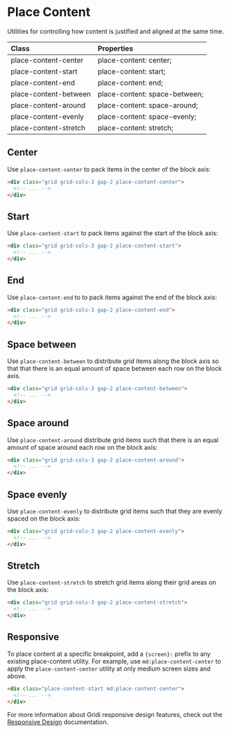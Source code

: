 # Place Content

Utilities for controlling how content is justified and aligned at the same time.

| Class                 | Properties                    |
| :-------------------- | :---------------------------- |
| place-content-center  | place-content: center;        |
| place-content-start   | place-content: start;         |
| place-content-end     | place-content: end;           |
| place-content-between | place-content: space-between; |
| place-content-around  | place-content: space-around;  |
| place-content-evenly  | place-content: space-evenly;  |
| place-content-stretch | place-content: stretch;       |

## Center

Use `place-content-center` to pack items in the center of the block axis:

```html
<div class="grid grid-cols-3 gap-2 place-content-center">
  <!-- ... -->
</div>
```

## Start

Use `place-content-start` to pack items against the start of the block axis:

```html
<div class="grid grid-cols-3 gap-2 place-content-start">
  <!-- ... -->
</div>
```

## End

Use `place-content-end` to to pack items against the end of the block axis:

```html
<div class="grid grid-cols-3 gap-2 place-content-end">
  <!-- ... -->
</div>
```

## Space between

Use `place-content-between` to distribute grid items along the block axis so that that there is an equal amount of space between each row on the block axis.

```html
<div class="grid grid-cols-3 gap-2 place-content-between">
  <!-- ... -->
</div>
```

## Space around

Use `place-content-around` distribute grid items such that there is an equal amount of space around each row on the block axis:

```html
<div class="grid grid-cols-3 gap-2 place-content-around">
  <!-- ... -->
</div>
```
## Space evenly

Use `place-content-evenly` to distribute grid items such that they are evenly spaced on the block axis:

```html
<div class="grid grid-cols-3 gap-2 place-content-evenly">
  <!-- ... -->
</div>
```

## Stretch

Use `place-content-stretch` to stretch grid items along their grid areas on the block axis:

```html
<div class="grid grid-cols-3 gap-2 place-content-stretch">
  <!-- ... -->
</div>
```

## Responsive

To place content at a specific breakpoint, add a `{screen}:` prefix to any existing place-content utility. For example, use `md:place-content-center` to apply the `place-content-center` utility at only medium screen sizes and above.

```html
<div class="place-content-start md:place-content-center">
  <!-- ... -->
</div>
```

For more information about Gridi responsive design features, check out the <a href="/gridi/guide/responsive-design.html">Responsive Design</a> documentation.
